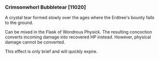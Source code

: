 ### Crimsonwhorl Bubbletear [11020]

A crystal tear formed slowly over the ages where the Erdtree's bounty falls to the ground.

Can be mixed in the Flask of Wondrous Physick. The resulting concoction converts incoming damage into recovered HP instead. However, physical damage cannot be converted.

This effect is only brief and will quickly expire.